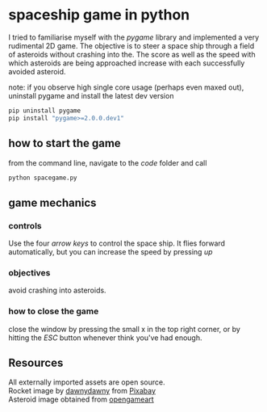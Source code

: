 # spaceship game in python
I tried to familiarise myself with the *pygame* library and implemented
a very rudimental 2D game. 
The objective is to steer a space ship through a field of asteroids without crashing into the. The score as well as the speed with which asteroids are being approached increase with each successfully avoided asteroid.  


note: if you observe high single core usage (perhaps even maxed out), uninstall pygame and install the latest dev version
```bash
pip uninstall pygame
pip install "pygame>=2.0.0.dev1"
```
## how to start the game
from the command line, navigate to the *code* folder and call 
```bash
python spacegame.py
```

## game mechanics
### controls
Use the four *arrow keys* to control the space ship. It flies forward automatically, but you can increase the speed by pressing *up*

### objectives
avoid crashing into asteroids.

### how to close the game 
close the window by pressing the small x in the top right corner, or by hitting the *ESC* button whenever think you've had enough.


## Resources 
All externally imported assets are open source.  
Rocket image by <a href="https://pixabay.com/users/dawnydawny-2157612/?utm_source=link-attribution&amp;utm_medium=referral&amp;utm_campaign=image&amp;utm_content=2442125">dawnydawny</a> from <a href="https://pixabay.com/?utm_source=link-attribution&amp;utm_medium=referral&amp;utm_campaign=image&amp;utm_content=2442125">Pixabay</a>  
Asteroid image obtained from <a href="https://opengameart.org/content/asteroid-generator-and-a-set-of-generated-asteroids"> opengameart</a>
